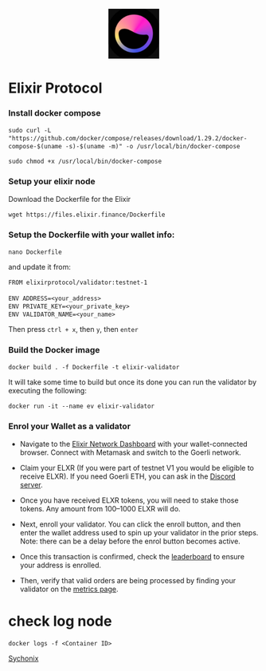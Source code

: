 
<p align="center">
  <img height="100" height="auto" src="elixir.png">
</p>

# Elixir Protocol
###

### Install docker compose
```
sudo curl -L "https://github.com/docker/compose/releases/download/1.29.2/docker-compose-$(uname -s)-$(uname -m)" -o /usr/local/bin/docker-compose
```
```
sudo chmod +x /usr/local/bin/docker-compose
```
### Setup your elixir node
Download the Dockerfile for the Elixir
```
wget https://files.elixir.finance/Dockerfile
```
### Setup the Dockerfile with your wallet info:
```
nano Dockerfile
```
and update it from:
```
FROM elixirprotocol/validator:testnet-1

ENV ADDRESS=<your_address>
ENV PRIVATE_KEY=<your_private_key>
ENV VALIDATOR_NAME=<your_name>
```
Then press `ctrl + x`, then `y`, then `enter`
### Build the Docker image
```
docker build . -f Dockerfile -t elixir-validator
```
It will take some time to build but once its done you can run the validator by executing the following:
```
docker run -it --name ev elixir-validator
```
### Enrol your Wallet as a validator
- Navigate to the [Elixir Network Dashboard](https://dashboard.elixir.finance/) with your wallet-connected browser. Connect with Metamask and switch to the Goerli network.

- Claim your ELXR (If you were part of testnet V1 you would be eligible to receive ELXR). If you need Goerli ETH, you can ask in the [Discord server](https://discord.gg/puzc28Xq).

- Once you have received ELXR tokens, you will need to stake those tokens. Any amount from 100–1000 ELXR will do.

- Next, enroll your validator. You can click the enroll button, and then enter the wallet address used to spin up your validator in the prior steps. Note: there can be a delay before the enrol button becomes active.

- Once this transaction is confirmed, check the [leaderboard](https://dashboard.elixir.finance/leaderboard) to ensure your address is enrolled.

- Then, verify that valid orders are being processed by finding your validator on the [metrics page](https://dashboard.elixir.finance/metrics).

# check log node
```
docker logs -f <Container ID>
```


[Sychonix](https://discord.com/users/803665234799362088)
